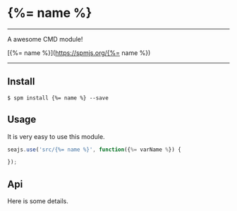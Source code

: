 # {%= name %}

---

A awesome CMD module!

[{%= name %}](https://spmjs.org/{%= name %})

---

## Install

```
$ spm install {%= name %} --save
```

## Usage

It is very easy to use this module.

```javascript
seajs.use('src/{%= name %}', function({%= varName %}) {

});
```

## Api

Here is some details.
